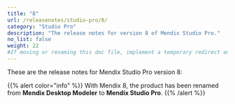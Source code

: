 ```yaml
---
title: "8"
url: /releasenotes/studio-pro/8/
category: "Studio Pro"
description: "The release notes for version 8 of Mendix Studio Pro."
no_list: false
weight: 22
#If moving or renaming this doc file, implement a temporary redirect and let the respective team know they should update the URL in the product. See Mapping to Products for more details.
---
```


These are the release notes for Mendix Studio Pro version 8:

{{% alert color="info" %}}
With Mendix 8, the product has been renamed from **Mendix Desktop Modeler** to **Mendix Studio Pro**.
{{% /alert %}}